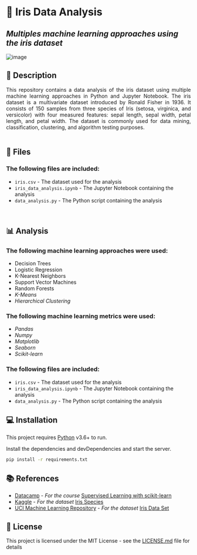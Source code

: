 # 🌺 Iris  Data Analysis

## _Multiples machine learning approaches using the iris dataset_

![image](https://github.com/g3rley/iris/assets/96620547/173ba398-7271-4155-b4da-9bffba71aeed)

## 📝 Description

<div style="text-align: justify">
This repository contains a data analysis of the iris dataset using multiple machine learning approaches in Python and Jupyter Notebook. The iris dataset is a multivariate dataset introduced by Ronald Fisher in 1936. It consists of 150 samples from three species of Iris (setosa, virginica, and versicolor) with four measured features: sepal length, sepal width, petal length, and petal width. The dataset is commonly used for data mining, classification, clustering, and algorithm testing purposes.
</div>

<br />

## 📁 Files

### The following files are included:

  - `iris.csv` - The dataset used for the analysis
  - `iris_data_analysis.ipynb` - The Jupyter Notebook containing the analysis
  - `data_analysis.py` - The Python script containing the analysis

<br />

## 📊 Analysis

### The following machine learning approaches were used:

  - Decision Trees
  - Logistic Regression
  - K-Nearest Neighbors
  - Support Vector Machines
  - Random Forests
  - _K-Means_
  - _Hierarchical Clustering_

### The following machine learning metrics were used:

  - _Pandas_
  - _Numpy_
  - _Matplotlib_
  - _Seaborn_
  - _Scikit-learn_

### The following files are included:

  - `iris.csv` - The dataset used for the analysis
  - `iris_data_analysis.ipynb` - The Jupyter Notebook containing the analysis
  - `data_analysis.py` - The Python script containing the analysis

## 💻 Installation

This project requires [Python](https://www.python.org/) v3.6+ to run.

Install the dependencies and devDependencies and start the server.

```sh
pip install -r requirements.txt
```

## 📚 References

  - [Datacamp](https://www.datacamp.com/) - _For the course_ [Supervised Learning with scikit-learn](https://www.datacamp.com/courses/supervised-learning-with-scikit-learn)
  - [Kaggle](https://www.kaggle.com/) - _For the dataset_ [Iris Species](https://www.kaggle.com/uciml/iris)
  - [UCI Machine Learning Repository](https://archive.ics.uci.edu/ml/index.php) - _For the dataset_ [Iris Data Set](https://archive.ics.uci.edu/ml/datasets/iris)

## 📜 License

  This project is licensed under the MIT License - see the [LICENSE.md](LICENSE.md) file for details
